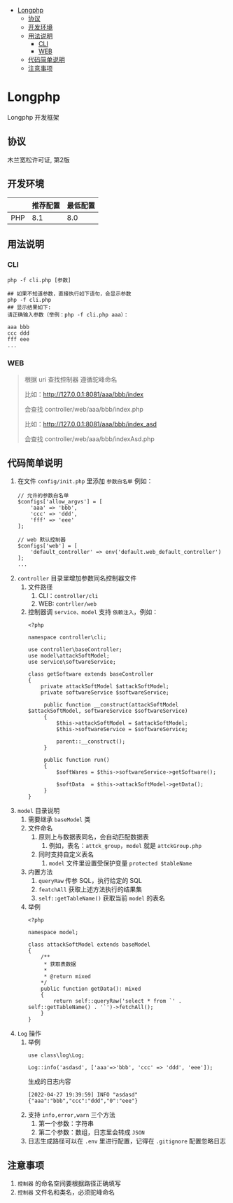 - [Longphp](#Longphp)
  + [协议](#协议)
  + [开发环境](#开发环境)
  + [用法说明](#用法说明)
    + [CLI](#CLI)
    + [WEB](#WEB)
  + [代码简单说明](#代码简单说明)
  + [注意事项](#注意事项)

# Longphp
Longphp 开发框架

## 协议
木兰宽松许可证, 第2版

## 开发环境

|       | 推荐配置 | 最低配置 |
|-------|------|------|
| PHP   | 8.1  | 8.0  |

## 用法说明
### CLI
```shell
php -f cli.php [参数]

## 如果不知道参数，直接执行如下语句，会显示参数
php -f cli.php
## 显示结果如下:
请正确输入参数（举例：php -f cli.php aaa）：

aaa bbb
ccc ddd
fff eee
...
```

### WEB
> 根据 uri 查找控制器 遵循驼峰命名
> 
> 比如：http://127.0.0.1:8081/aaa/bbb/index
> 
> 会查找 controller/web/aaa/bbb/index.php
> 
> 比如：http://127.0.0.1:8081/aaa/bbb/index_asd
> 
> 会查找 controller/web/aaa/bbb/indexAsd.php

## 代码简单说明
1. 在文件 `config/init.php` 里添加 `参数白名单` 例如：
      ```phpt
      // 允许的参数白名单
      $configs['allow_argvs'] = [
          'aaa' => 'bbb',
          'ccc' => 'ddd',
          'fff' => 'eee'
      ];
   
      // web 默认控制器
      $configs['web'] = [
          'default_controller' => env('default.web_default_controller')
      ];
      ...
      ```
2. `controller` 目录里增加参数同名控制器文件
   1. 文件路径
      1. CLI：`controller/cli`
      2. WEB: `contrller/web`
   2. 控制器调 `service、model` 支持 `依赖注入`，例如：
      ```phpt
      <?php

      namespace controller\cli;

      use controller\baseController;
      use model\attackSoftModel;
      use service\softwareService;

      class getSoftware extends baseController
      {
          private attackSoftModel $attackSoftModel;
          private softwareService $softwareService;

           public function __construct(attackSoftModel $attackSoftModel, softwareService $softwareService)
           {
               $this->attackSoftModel = $attackSoftModel;
               $this->softwareService = $softwareService;

               parent::__construct();
           }

           public function run()
           {
               $softWares = $this->softwareService->getSoftware();

               $softData  = $this->attackSoftModel->getData();
           }
      }
      ```
3. `model` 目录说明
   1. 需要继承 `baseModel` 类
   2. 文件命名
      1. 原则上与数据表同名，会自动匹配数据表
         1. 例如，表名：`attck_group`，`model` 就是 `attckGroup.php`
      2. 同时支持自定义表名
         1. `model` 文件里设置受保护变量 `protected $tableName`
   3. 内置方法
      1. `queryRaw` 传参 SQL，执行给定的 SQL
      2. `featchAll` 获取上述方法执行的结果集
      3. `self::getTableName()` 获取当前 `model` 的表名
   4. 举例
      ```phpt
      <?php

      namespace model;

      class attackSoftModel extends baseModel
      {
          /**
           * 获取表数据
           *
           * @return mixed
          */
          public function getData(): mixed
          {
              return self::queryRaw('select * from `' . self::getTableName() . '`')->fetchAll();
          }
      }
      ```
4. `Log` 操作
   1. 举例
      ```phpt
      use class\log\Log;
   
      Log::info('asdasd', ['aaa'=>'bbb', 'ccc' => 'ddd', 'eee']);
      ```
      生成的日志内容
      ```log
      [2022-04-27 19:39:59] INFO "asdasd" {"aaa":"bbb","ccc":"ddd","0":"eee"}
      ```
   2. 支持 `info,error,warn` 三个方法
      1. 第一个参数：字符串
      2. 第二个参数：数组，日志里会转成 `JSON`
   3. 日志生成路径可以在 `.env` 里进行配置，记得在 `.gitignore` 配置忽略日志

## 注意事项
1. `控制器` 的命名空间要根据路径正确填写
2. `控制器` 文件名和类名，必须驼峰命名